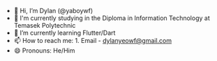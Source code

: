 - 👋 Hi, I’m Dylan (@yaboywf)
- 🏫 I'm currently studying in the Diploma in Information Technology at Temasek Polytechnic
- 🌱 I’m currently learning Flutter/Dart
- 📫 How to reach me:
      1. Email - dylanyeowf@gmail.com
- 😄 Pronouns: He/Him

<!---
yaboywf/yaboywf is a ✨ special ✨ repository because its `README.md` (this file) appears on your GitHub profile.
You can click the Preview link to take a look at your changes.
--->
